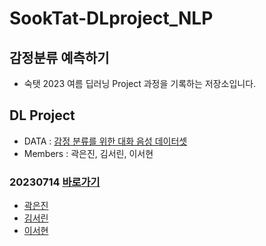 # SookTat-DLproject_NLP
## 감정분류 예측하기
- 숙탯 2023 여름 딥러닝 Project 과정을 기록하는 저장소입니다.


## DL Project
- DATA : [감정 분류를 위한 대화 음성 데이터셋](https://aihub.or.kr/aihubdata/data/view.do?currMenu=115&topMenu=100&dataSetSn=263)
- Members : 곽은진, 김서린, 이서현  

### 20230714  [바로가기](https://github.com/eunjin413/SookTat-DLproject_NLP/tree/main/0714)
- [곽은진](https://github.com/eunjin413/SookTat-DLproject_NLP/blob/main/0714/%ED%86%A0%ED%81%B0%ED%99%94%20%EC%8B%9C%EB%8F%84%20-%20%EA%B3%BD%EC%9D%80%EC%A7%84.ipynb)
- [김서린](https://github.com/eunjin413/SookTat-DLproject_NLP/blob/main/0714/NLP%20%EC%A0%84%EC%B2%98%EB%A6%AC.ipynb)
- [이서현](https://github.com/eunjin413/SookTat-DLproject_NLP/blob/main/0714/NLP%20%EC%A0%84%EC%B2%98%EB%A6%AC.ipynb)
